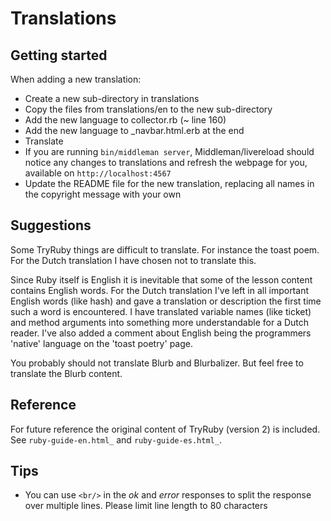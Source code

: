 # Translations

## Getting started

When adding a new translation:

- Create a new sub-directory in translations
- Copy the files from translations/en to the new sub-directory
- Add the new language to collector.rb (~ line 160)
- Add the new language to _navbar.html.erb at the end
- Translate
- If you are running `bin/middleman server`, Middleman/livereload
  should notice any changes to translations and refresh the webpage for you,
  available on `http://localhost:4567`
- Update the README file for the new translation, replacing all names in
  the copyright message with your own

## Suggestions

Some TryRuby things are difficult to translate. For instance the toast poem.
For the Dutch translation I have chosen not to translate this.

Since Ruby itself is English it is inevitable that some of the lesson
content contains English words. For the Dutch translation I've left in
all important English words (like hash) and gave a translation or description
the first time such a word is encountered.
I have translated variable names (like ticket) and method arguments into
something more understandable for a Dutch reader. I've also added a comment
about English being the programmers 'native' language on the 'toast poetry'
page.

You probably should not translate Blurb and Blurbalizer. But feel free to
translate the Blurb content.

## Reference
For future reference the original content of TryRuby (version 2)
is included. See `ruby-guide-en.html_` and `ruby-guide-es.html_`.

## Tips

- You can use `<br/>` in the _ok_ and _error_ responses to split
  the response over multiple lines.
  Please limit line length to 80 characters
